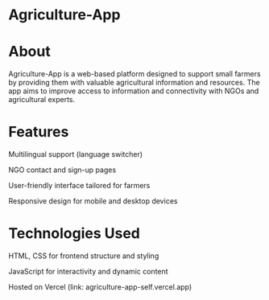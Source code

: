 # Agriculture-App
# About
Agriculture-App is a web-based platform designed to support small farmers by providing them with valuable agricultural information and resources. The app aims to improve access to information and connectivity with NGOs and agricultural experts.

# Features
Multilingual support (language switcher)

NGO contact and sign-up pages

User-friendly interface tailored for farmers

Responsive design for mobile and desktop devices

# Technologies Used
HTML, CSS for frontend structure and styling

JavaScript for interactivity and dynamic content

Hosted on Vercel (link: agriculture-app-self.vercel.app)
